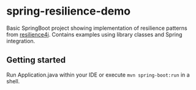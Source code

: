 # spring-resilience-demo
Basic SpringBoot project showing implementation of resilience patterns from [resilience4j](https://github.com/resilience4j/resilience4j).
Contains examples using library classes and Spring integration.

## Getting started
Run Application.java within your IDE or execute `mvn spring-boot:run` in a shell.
